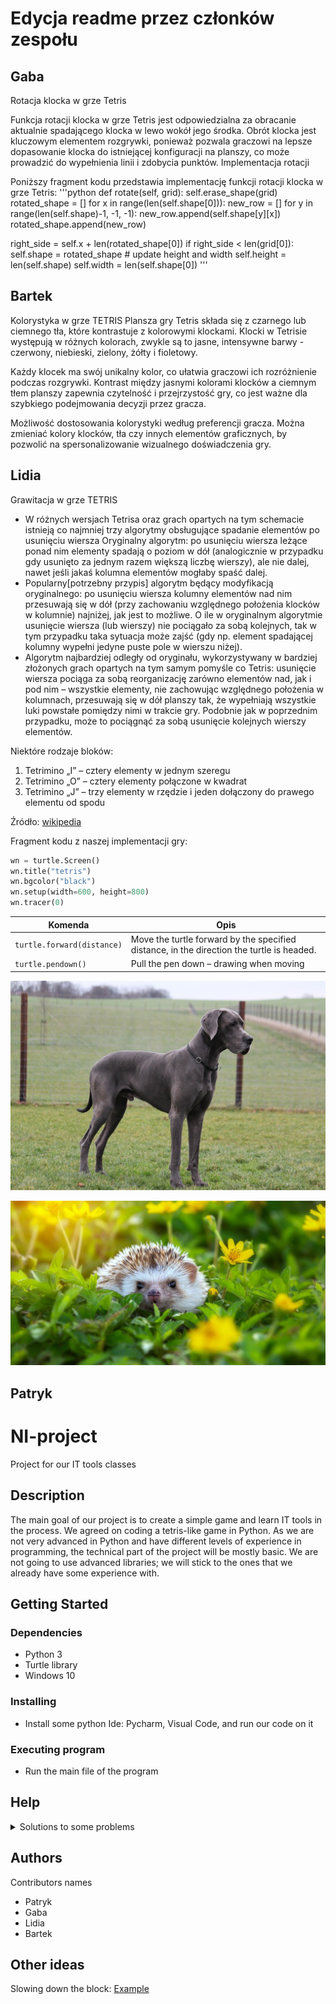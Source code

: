 # Edycja readme przez członków zespołu

## Gaba
Rotacja klocka w grze Tetris

Funkcja rotacji klocka w grze Tetris jest odpowiedzialna za obracanie aktualnie spadającego klocka w lewo wokół jego środka. Obrót klocka jest kluczowym elementem rozgrywki, ponieważ pozwala graczowi na lepsze dopasowanie klocka do istniejącej konfiguracji na planszy, co może prowadzić do wypełnienia linii i zdobycia punktów.
Implementacja rotacji

Poniższy fragment kodu przedstawia implementację funkcji rotacji klocka w grze Tetris:
'''python
def rotate(self, grid):
  self.erase_shape(grid)
  rotated_shape = []
  for x in range(len(self.shape[0])):
      new_row = []
      for y in range(len(self.shape)-1, -1, -1):
          new_row.append(self.shape[y][x])
      rotated_shape.append(new_row)
  
  right_side = self.x + len(rotated_shape[0])
  if right_side < len(grid[0]):
      self.shape = rotated_shape
      # update height and width
      self.height = len(self.shape)
      self.width = len(self.shape[0])
'''

## Bartek
Kolorystyka w grze TETRIS
Plansza gry Tetris składa się z czarnego lub ciemnego tła, które kontrastuje z kolorowymi klockami. Klocki w Tetrisie występują w różnych kolorach, zwykle są to jasne, intensywne barwy - czerwony, niebieski, zielony, żółty i fioletowy. 

Każdy klocek ma swój unikalny kolor, co ułatwia graczowi ich rozróżnienie podczas rozgrywki. Kontrast między jasnymi kolorami klocków a ciemnym tłem planszy zapewnia czytelność i przejrzystość gry, co jest ważne dla szybkiego podejmowania decyzji przez gracza.

Możliwość dostosowania kolorystyki według preferencji gracza. Można zmieniać kolory klocków, tła czy innych elementów graficznych, by pozwolić na spersonalizowanie wizualnego doświadczenia gry.

## Lidia

Grawitacja w grze TETRIS
* W różnych wersjach Tetrisa oraz grach opartych na tym schemacie istnieją co najmniej trzy algorytmy obsługujące spadanie elementów po usunięciu wiersza
Oryginalny algorytm: po usunięciu wiersza leżące ponad nim elementy spadają o poziom w dół (analogicznie w przypadku gdy usunięto za jednym razem większą liczbę wierszy), ale nie dalej, nawet jeśli jakaś kolumna elementów mogłaby spaść dalej.
* Popularny[potrzebny przypis] algorytm będący modyfikacją oryginalnego: po usunięciu wiersza kolumny elementów nad nim przesuwają się w dół (przy zachowaniu względnego położenia klocków w kolumnie) najniżej, jak jest to możliwe. O ile w oryginalnym algorytmie usunięcie wiersza (lub wierszy) nie pociągało za sobą kolejnych, tak w tym przypadku taka sytuacja może zajść (gdy np. element spadającej kolumny wypełni jedyne puste pole w wierszu niżej).
* Algorytm najbardziej odległy od oryginału, wykorzystywany w bardziej złożonych grach opartych na tym samym pomyśle co Tetris: usunięcie wiersza pociąga za sobą reorganizację zarówno elementów nad, jak i pod nim – wszystkie elementy, nie zachowując względnego położenia w kolumnach, przesuwają się w dół planszy tak, że wypełniają wszystkie luki powstałe pomiędzy nimi w trakcie gry. Podobnie jak w poprzednim przypadku, może to pociągnąć za sobą usunięcie kolejnych wierszy elementów.

Niektóre rodzaje bloków:
1. Tetrimino „I” – cztery elementy w jednym szeregu
2. Tetrimino „O” – cztery elementy połączone w kwadrat
3. Tetrimino „J” – trzy elementy w rzędzie i jeden dołączony do prawego elementu od spodu

Źródło: [wikipedia](https://pl.wikipedia.org/wiki/Tetris)

Fragment kodu z naszej implementacji gry:
```python
wn = turtle.Screen()
wn.title("tetris")
wn.bgcolor("black")
wn.setup(width=600, height=800)
wn.tracer(0) 
```

| Komenda | Opis |
| --- | --- |
| `turtle.forward(distance)` | Move the turtle forward by the specified distance, in the direction the turtle is headed. |
| `turtle.pendown()` | Pull the pen down – drawing when moving |

![piesek](animals/dog.jpg)

![na zdjeciu jest jez](animals/hedgehog.jpg)



## Patryk




# NI-project
Project for our IT tools classes

## Description

The main goal of our project is to create a simple game and learn IT tools in the process. We agreed on coding a tetris-like game in Python. As we are not very advanced in Python and have different levels of experience in programming, the technical part of the project will be mostly basic. We are not going to use advanced libraries; we will stick to the ones that we already have some experience with.

## Getting Started

### Dependencies

* Python 3
* Turtle library
* Windows 10

### Installing

* Install some python Ide: Pycharm, Visual Code, and run our code on it

### Executing program

* Run the main file of the program

## Help
<details>
  <summary>Solutions to some problems</summary>
  Write to us, we will be very happy to help you 😄
  
</details>



## Authors

Contributors names

- Patryk  
- Gaba  
- Lidia  
- Bartek  


## Other ideas

Slowing down the block: [Example](https://www.youtube.com/watch?v=dHeLjKB2DKc&ab_channel=okCobalt)


